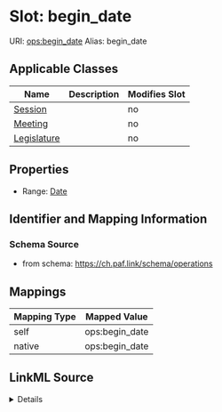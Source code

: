 

# Slot: begin_date 



URI: [ops:begin_date](https://ch.paf.link/schema/operations/begin_date)
Alias: begin_date

<!-- no inheritance hierarchy -->





## Applicable Classes

| Name | Description | Modifies Slot |
| --- | --- | --- |
| [Session](Session.md) |  |  no  |
| [Meeting](Meeting.md) |  |  no  |
| [Legislature](Legislature.md) |  |  no  |







## Properties

* Range: [Date](Date.md)





## Identifier and Mapping Information







### Schema Source


* from schema: https://ch.paf.link/schema/operations




## Mappings

| Mapping Type | Mapped Value |
| ---  | ---  |
| self | ops:begin_date |
| native | ops:begin_date |




## LinkML Source

<details>
```yaml
name: begin_date
from_schema: https://ch.paf.link/schema/operations
rank: 1000
alias: begin_date
domain_of:
- Legislature
- Session
- Meeting
range: date

```
</details>